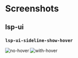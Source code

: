 # Screenshots

## lsp-ui

### `lsp-ui-sideline-show-hover`

![no-hover](https://github.com/ionling/emacs.d/assets/20399569/081c0357-704f-44dc-bdc7-b46f49b92e8c)
![with-hover](https://github.com/ionling/emacs.d/assets/20399569/05e4a31b-4768-4a0c-b86a-6d0181fe46b9)

